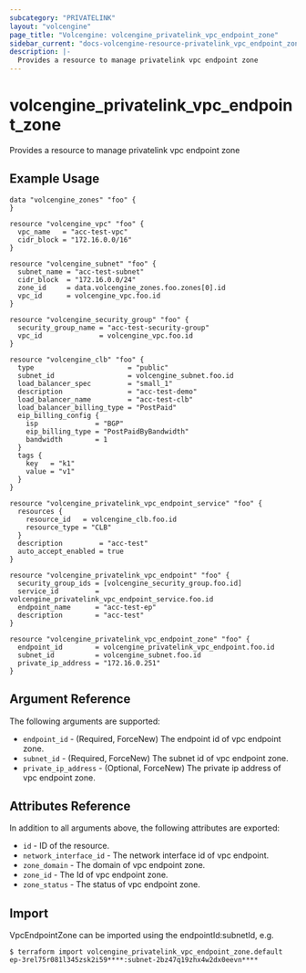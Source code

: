 ```yaml
---
subcategory: "PRIVATELINK"
layout: "volcengine"
page_title: "Volcengine: volcengine_privatelink_vpc_endpoint_zone"
sidebar_current: "docs-volcengine-resource-privatelink_vpc_endpoint_zone"
description: |-
  Provides a resource to manage privatelink vpc endpoint zone
---
```

# volcengine_privatelink_vpc_endpoint_zone
Provides a resource to manage privatelink vpc endpoint zone
## Example Usage
```hcl
data "volcengine_zones" "foo" {
}

resource "volcengine_vpc" "foo" {
  vpc_name   = "acc-test-vpc"
  cidr_block = "172.16.0.0/16"
}

resource "volcengine_subnet" "foo" {
  subnet_name = "acc-test-subnet"
  cidr_block  = "172.16.0.0/24"
  zone_id     = data.volcengine_zones.foo.zones[0].id
  vpc_id      = volcengine_vpc.foo.id
}

resource "volcengine_security_group" "foo" {
  security_group_name = "acc-test-security-group"
  vpc_id              = volcengine_vpc.foo.id
}

resource "volcengine_clb" "foo" {
  type                       = "public"
  subnet_id                  = volcengine_subnet.foo.id
  load_balancer_spec         = "small_1"
  description                = "acc-test-demo"
  load_balancer_name         = "acc-test-clb"
  load_balancer_billing_type = "PostPaid"
  eip_billing_config {
    isp              = "BGP"
    eip_billing_type = "PostPaidByBandwidth"
    bandwidth        = 1
  }
  tags {
    key   = "k1"
    value = "v1"
  }
}

resource "volcengine_privatelink_vpc_endpoint_service" "foo" {
  resources {
    resource_id   = volcengine_clb.foo.id
    resource_type = "CLB"
  }
  description         = "acc-test"
  auto_accept_enabled = true
}

resource "volcengine_privatelink_vpc_endpoint" "foo" {
  security_group_ids = [volcengine_security_group.foo.id]
  service_id         = volcengine_privatelink_vpc_endpoint_service.foo.id
  endpoint_name      = "acc-test-ep"
  description        = "acc-test"
}

resource "volcengine_privatelink_vpc_endpoint_zone" "foo" {
  endpoint_id        = volcengine_privatelink_vpc_endpoint.foo.id
  subnet_id          = volcengine_subnet.foo.id
  private_ip_address = "172.16.0.251"
}
```
## Argument Reference
The following arguments are supported:
* `endpoint_id` - (Required, ForceNew) The endpoint id of vpc endpoint zone.
* `subnet_id` - (Required, ForceNew) The subnet id of vpc endpoint zone.
* `private_ip_address` - (Optional, ForceNew) The private ip address of vpc endpoint zone.

## Attributes Reference
In addition to all arguments above, the following attributes are exported:
* `id` - ID of the resource.
* `network_interface_id` - The network interface id of vpc endpoint.
* `zone_domain` - The domain of vpc endpoint zone.
* `zone_id` - The Id of vpc endpoint zone.
* `zone_status` - The status of vpc endpoint zone.


## Import
VpcEndpointZone can be imported using the endpointId:subnetId, e.g.
```
$ terraform import volcengine_privatelink_vpc_endpoint_zone.default ep-3rel75r081l345zsk2i59****:subnet-2bz47q19zhx4w2dx0eevn****
```

